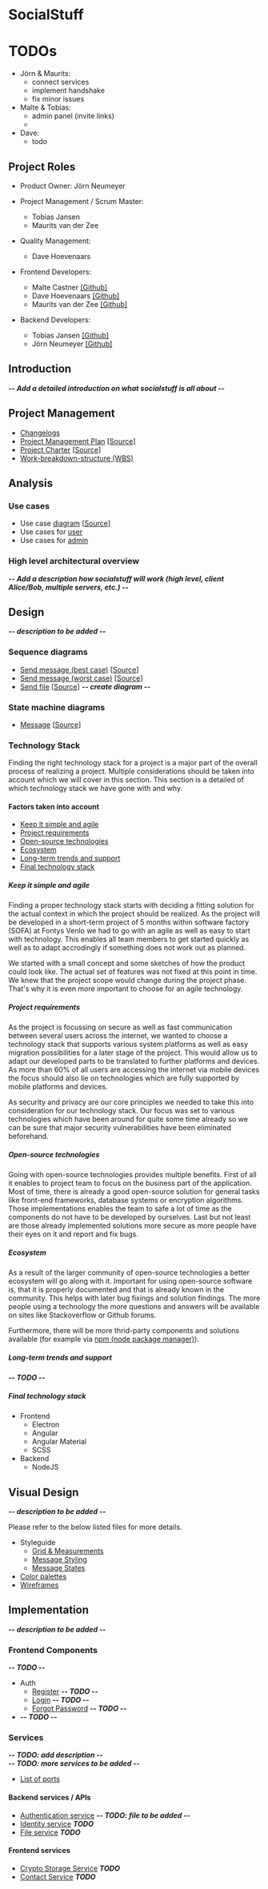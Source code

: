# SocialStuff

# TODOs

- Jörn & Maurits:
    - connect services
    - implement handshake
    - fix minor issues
- Malte & Tobias:
    - admin panel (invite links)
    - 
- Dave:
    - todo


## Project Roles

* Product Owner: Jörn Neumeyer
* Project Management / Scrum Master:
  * Tobias Jansen
  * Maurits van der Zee
  
* Quality Management:
  * Dave Hoevenaars

* Frontend Developers:
  * Malte Castner [[Github]](https://github.com/HerrSvenson)
  * Dave Hoevenaars [[Github]](https://github.com/DaveHoevenaars)
  * Maurits van der Zee [[Github]](https://github.com/MauritsvanderZee)

* Backend Developers:
  * Tobias Jansen [[Github]](https://github.com/tobias-jansen-2411)
  * Jörn Neumeyer [[Github]](https://github.com/joernneumeyer)

## Introduction

***-- Add a detailed introduction on what socialstuff is all about --***

## Project Management

- [Changelogs](changelogs/index.md)
- [Project Management Plan](projectmanagement/project_management_plan.pdf) [[Source]](projectmanagement/project_management_plan.docx)
- [Project Charter](projectmanagement/project_charter.pdf) [[Source]](projectmanagement/project_charter.docx)
- [Work-breakdown-structure (WBS)](projectmanagement/WBS.pdf)

## Analysis

### Use cases

 - Use case [diagram](usecases/usecase-diagram.svg) [[Source](usecases/use-case.uxf)]
 - Use cases for [user](usecases/index-user.md)
 - Use cases for [admin](usecases/index-admin.md)

### High level architectural overview

***-- Add a description how socialstuff will work (high level, client Alice/Bob, multiple servers, etc.) --***

## Design

***-- description to be added --***

### Sequence diagrams

 - [Send message (best case)](design/sequence-diagrams/sequence-send-message_best-case.svg) [[Source](design/sequence-diagrams/sequence-send-message_best-case.uxf)]
 - [Send message (worst case)](design/sequence-diagrams/sequence-send-message_worst-case.svg) [[Source](design/sequence-diagrams/sequence-send-message_worst-case.uxf)]
 - [Send file](design/sequence-diagrams/file-transfer.svg) [[Source](design/sequence-diagrams/file-transfer.uxf)] ***-- create diagram --***

### State machine diagrams
 - [Message](design/state-machine-diagrams/message.svg) [[Source](design/state-machine-diagrams/state-machine-message.uxf)]

### Technology Stack

Finding the right technology stack for a project is a major part of the overall process of realizing a project. 
Multiple considerations should be taken into account which we will cover in this section. This section is a detailed 
of which technology stack we have gone with and why.

#### Factors taken into account
- [Keep it simple and agile](#keep-it-simple-and-agile)
- [Project requirements](#project-requirements)
- [Open-source technologies](#open-source-technologies)
- [Ecosystem](#ecosystem)
- [Long-term trends and support](#long-term-trends-and-support)
- [Final technology stack](#final-technology-stack)

##### Keep it simple and agile
Finding a proper technology stack starts with deciding a fitting solution for the actual context in which the project
should be realized. As the project will be developed in a short-term project of 5 months within software factory (SOFA)
at Fontys Venlo we had to go with an agile as well as easy to start with technology. This enables all team members to
get started quickly as well as to adapt accrodingly if something does not work out as planned.

We started with a small concept and some sketches of how the product could look like. The actual set of features was not
fixed at this point in time. We knew that the project scope would change during the project phase. That's why it is even
more important to choose for an agile technology.

##### Project requirements
As the project is focussing on secure as well as fast communication between several users across the internet, we wanted
to choose a technology stack that supports various system platforms as well as easy migration possibilities for a later
stage of the project. This would allow us to adapt our developed parts to be translated to further platforms and devices.
As more than 60% of all users are accessing the internet via mobile devices the focus should also lie on technologies which
are fully supported by mobile platforms and devices.

As security and privacy are our core principles we needed to take this into consideration for our technology stack. Our
focus was set to various technologies which have been around for quite some time already so we can be sure that major security
vulnerabilities have been eliminated beforehand.

##### Open-source technologies
Going with open-source technologies provides multiple benefits. First of all it enables to project team to focus on the
business part of the application. Most of time, there is already a good open-source solution for general tasks like front-end
frameworks, database systems or encryption algorithms. Those implementations enables the team to safe a lot of time as
the components do not have to be developed by ourselves. Last but not least are those already implemented solutions more secure
as more people have their eyes on it and report and fix bugs.

##### Ecosystem
As a result of the larger community of open-source technologies a better ecosystem will go along with it. Important for
using open-source software is, that it is properly documented and that is already known in the community. This helps with
later bug fixings and solution findings. The more people using a technology the more questions and answers will be available
on sites like Stackoverflow or Github forums.

Furthermore, there will be more thrid-party components and solutions available (for example via 
[npm (node package manager)](https://www.npmjs.com/)).

##### Long-term trends and support
***-- TODO --***

##### Final technology stack

- Frontend
  - Electron
  - Angular
  - Angular Material
  - SCSS
- Backend
  - NodeJS

## Visual Design

***-- description to be added --***

Please refer to the below listed files for more details.

 - Styleguide
    - [Grid & Measurements](visual-design/style-guide/grid.md)
    - [Message Styling](visual-design/style-guide/message-styling.md)
    - [Message States](visual-design/style-guide/message-states.md)
 - [Color palettes](visual-design/color-palette.md)
 - [Wireframes](visual-design/wireframes.md)

## Implementation

***-- description to be added --***

### Frontend Components
***-- TODO --***
- Auth
    - [Register]() ***-- TODO --***
    - [Login]() ***-- TODO --***
    - [Forgot Password]() ***-- TODO --***
- ***-- TODO --***

### Services

***-- TODO: add description  --***  
***-- TODO: more services to be added --***

- [List of ports](services/ports.md)

#### Backend services / APIs

 - [Authentication service](services/backend/authentication-service.md) ***-- TODO: file to be added --***
 - [Identity service](services/backend/identity-service.md) ***TODO***
 - [File service](services/backend/file-service.md) ***TODO***
 
#### Frontend services
 - [Crypto Storage Service](services/frontend/crypto-storage-service.md) ***TODO***
 - [Contact Service](services/frontend/contact-service.md) ***TODO***

